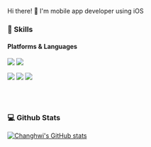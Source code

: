 

<p>
Hi there! 👋 I'm mobile app developer using iOS<br/>

</p>


### 💪 Skills
#### Platforms & Languages
<p>
<img src="https://img.shields.io/badge/iOS-000000?style=for-the-badge&logo=iOS&logoColor=white"/>
<img src="https://img.shields.io/badge/Swift-F05138?style=for-the-badge&logo=Swift&logoColor=white"/>
</p>
<p>
<img src="https://img.shields.io/badge/Xcode-147EFB?style=for-the-badge&logo=Xcode&logoColor=white"/>
<img src="https://img.shields.io/badge/git-F05032?style=for-the-badge&logo=git&logoColor=white">
<img src="https://img.shields.io/badge/github-181717?style=for-the-badge&logo=github&logoColor=white">
</p>


<br><br>
### 💻 Github Stats
[![Changhwi's GitHub stats](https://github-readme-stats.vercel.app/api?username=ryuchanghwi)](https://github.com/anuraghazra/github-readme-stats)
<br><br>
